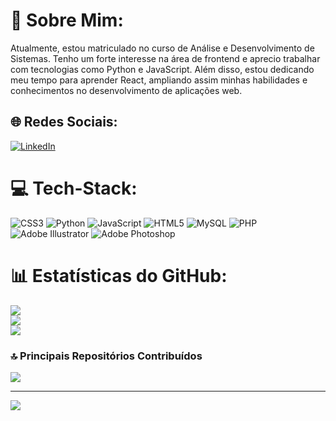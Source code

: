 # 💫 Sobre Mim:
Atualmente, estou matriculado no curso de Análise e Desenvolvimento de Sistemas. Tenho um forte interesse na área de frontend e aprecio trabalhar com tecnologias como Python e JavaScript. Além disso, estou dedicando meu tempo para aprender React, ampliando assim minhas habilidades e conhecimentos no desenvolvimento de aplicações web.

## 🌐 Redes Sociais:
[![LinkedIn](https://img.shields.io/badge/LinkedIn-%230077B5.svg?logo=linkedin&logoColor=white)](https://linkedin.com/in/eric-springer-bb0928184) 

# 💻 Tech-Stack:
![CSS3](https://img.shields.io/badge/css3-%231572B6.svg?style=for-the-badge&logo=css3&logoColor=white) ![Python](https://img.shields.io/badge/python-3670A0?style=for-the-badge&logo=python&logoColor=ffdd54) ![JavaScript](https://img.shields.io/badge/javascript-%23323330.svg?style=for-the-badge&logo=javascript&logoColor=%23F7DF1E) ![HTML5](https://img.shields.io/badge/html5-%23E34F26.svg?style=for-the-badge&logo=html5&logoColor=white) ![MySQL](https://img.shields.io/badge/mysql-%2300000f.svg?style=for-the-badge&logo=mysql&logoColor=white) ![PHP](https://img.shields.io/badge/php-%23777BB4.svg?style=for-the-badge&logo=php&logoColor=white) ![Adobe Illustrator](https://img.shields.io/badge/adobe%20illustrator-%23FF9A00.svg?style=for-the-badge&logo=adobe%20illustrator&logoColor=white) ![Adobe Photoshop](https://img.shields.io/badge/adobe%20photoshop-%2331A8FF.svg?style=for-the-badge&logo=adobe%20photoshop&logoColor=white)

# 📊 Estatísticas do GitHub:
![](https://github-readme-stats.vercel.app/api?username=CDG-Springer&theme=dark&hide_border=false&include_all_commits=false&count_private=false)<br/>
![](https://github-readme-streak-stats.herokuapp.com/?user=CDG-Springer&theme=dark&hide_border=false)<br/>
![](https://github-readme-stats.vercel.app/api/top-langs/?username=CDG-Springer&theme=dark&hide_border=false&include_all_commits=false&count_private=false&layout=compact)

### 🔝 Principais Repositórios Contribuídos
![](https://github-contributor-stats.vercel.app/api?username=CDG-Springer&limit=5&theme=tokyonight&combine_all_yearly_contributions=true)

---
[![](https://visitcount.itsvg.in/api?id=CDG-Springer&icon=5&color=8)](https://visitcount.itsvg.in)
